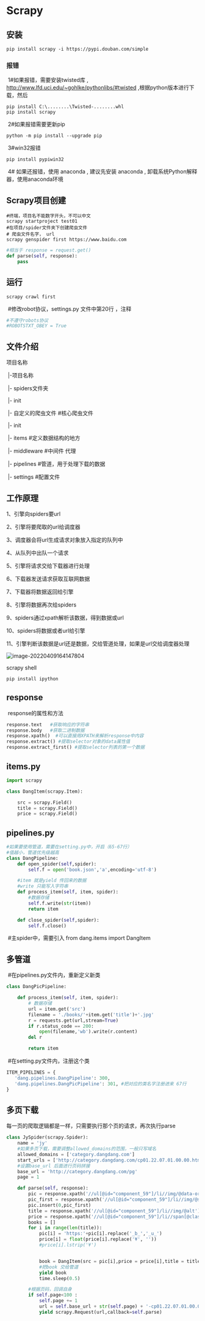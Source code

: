 Scrapy
======

安装
----

```
pip install scrapy -i https://pypi.douban.com/simple
```

### 报错

​	1#如果报错，需要安装twisted库   ,  http://www.lfd.uci.edu/~gohlke/pythonlibs/#twisted   ,根据python版本进行下载，然后

```
pip install C:\........\Twisted-........whl  
pip install scrapy 
```

​	2#如果报错需要更新pip

```
python -m pip install --upgrade pip
```

​	3#win32报错

```
pip install pypiwin32
```

​	4# 如果还报错，使用  anaconda  ,  建议先安装 anaconda , 卸载系统Python解释器，使用anaconda环境



Scrapy项目创建
--------------

```
#终端，项目名不能数字开头，不可以中文
scrapy startproject test01
#在项目/spider文件夹下创建爬虫文件
# 爬虫文件名字， url 
scrapy genspider first https://www.baidu.com
```

```python
#相当于 response = request.get()
def parse(self, response):
    pass
```



运行
----

```
scrapy crawl first
```

​	#修改robot协议，settings.py  文件中第20行  ，注释  

```python
#不遵守robots协议
#ROBOTSTXT_OBEY = True
```



文件介绍
--------

项目名称

​	|-项目名称

​		|- spiders文件夹

​			|- init

​			|- 自定义的爬虫文件  #核心爬虫文件

​		|- init

​		|- items #定义数据结构的地方

​		|- middleware  #中间件 代理

​		|- pipelines #管道，用于处理下载的数据

​		|- settings  #配置文件



工作原理
--------

1、引擎向spiders要url

2、引擎将要爬取的url给调度器

3、调度器会将url生成请求对象放入指定的队列中

4、从队列中出队一个请求

5、引擎将请求交给下载器进行处理

6、下载器发送请求获取互联网数据

7、下载器将数据返回给引擎

8、引擎将数据再次给spiders

9、spiders通过xpath解析该数据，得到数据或url

10、spiders将数据或者url给引擎

11、引擎判断该数据是url还是数据，交给管道处理，如果是url交给调度器处理

![image-20220409164147804](Scrapy.assets/image-20220409164147804.png)



scrapy shell

```
pip install ipython
```











response
--------

​	response的属性和方法

```python
response.text   #获取响应的字符串
response.body   #获取二进制数据
response.xpath()  #可以直接用XPATH来解析response中内容
response.extract() #提取selector对象的data属性值
response.extract_first() #提取selector列表的第一个数据
```





items.py
--------

```python
import scrapy

class DangItem(scrapy.Item):

    src = scrapy.Field()
    title = scrapy.Field()
    price = scrapy.Field()
```



pipelines.py
------------

```python
#如果要使用管道，需要在setting.py中，开启（65-67行）
#值越小，管道优先级越高
class DangPipeline:
    def open_spider(self,spider):
        self.f = open('book.json','a',encoding='utf-8')

    #item 就是yield 传回来的数据
    #write 只能写入字符串
    def process_item(self, item, spider):
        #数据存储
        self.f.write(str(item))
        return item

    def close_spider(self,spider):
        self.f.close()
```



​	#主spider中，需要引入  from dang.items import DangItem



多管道
------

​	#在pipelines.py文件内，重新定义新类

```python
class DangPicPipeline:

    def process_item(self, item, spider):
        # 数据存储
        url = item.get('src')
        filename = './books/'+item.get('title')+'.jpg'
        r = requests.get(url,stream=True)
        if r.status_code == 200:
            open(filename,'wb').write(r.content)
        del r

        return item
```

​	#在setting.py文件内，注册这个类

```python
ITEM_PIPELINES = {
   'dang.pipelines.DangPipeline': 300,
   'dang.pipelines.DangPicPipeline': 301, #把对应的类名字注册进来 67行
}
```



多页下载
--------

每一页的爬取逻辑都是一样，只需要执行那个页的请求，再次执行parse

```python
class JySpider(scrapy.Spider):
    name = 'jy'
    #如果多页下载，需要调整allowed_domains的范围，一般只写域名
    allowed_domains = ['category.dangdang.com']
    start_urls = ['http://category.dangdang.com/cp01.22.07.01.00.00.html']
	#设置base_url 后面进行页码拼接
    base_url = 'http://category.dangdang.com/pg'
    page = 1

    def parse(self, response):
        pic = response.xpath('//ul[@id="component_59"]/li//img/@data-original').extract()
        pic_first = response.xpath('//ul[@id="component_59"]/li//img/@src').extract_first()
        pic.insert(0,pic_first)
        title = response.xpath('//ul[@id="component_59"]/li//img/@alt').extract()
        price = response.xpath('//ul[@id="component_59"]/li//span[@class="search_now_price"]/text()').extract()
        books = []
        for i in range(len(title)):
            pic[i] = 'https:'+pic[i].replace('_b_','_u_')
            price[i] = float(price[i].replace('¥', ''))
            #price[i].lstrip('¥')


            book = DangItem(src = pic[i],price = price[i],title = title[i])
            #把book 交给管道
            yield book
            time.sleep(0.5)

        #根据页码，回调自身    
        if self.page<100 :
            self.page += 1
            url = self.base_url + str(self.page) + '-cp01.22.07.01.00.00.html'
            yield scrapy.Request(url,callback=self.parse)
```

